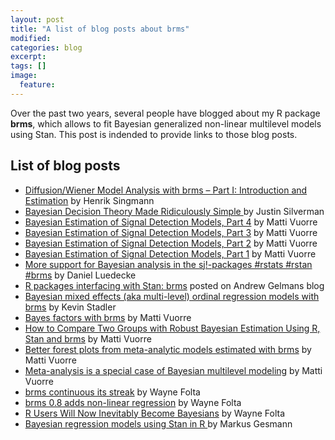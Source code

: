 ```yaml
---
layout: post
title: "A list of blog posts about brms"
modified:
categories: blog
excerpt:
tags: []
image:
  feature:
---
```


Over the past two years, several people have blogged about my R package **brms**, which allows to fit Bayesian generalized non-linear multilevel models using Stan. This post is indended to provide links to those blog posts.

## List of blog posts

- [Diffusion/Wiener Model Analysis with brms – Part I: Introduction and Estimation](http://singmann.org/wiener-model-analysis-with-brms-part-i/) by Henrik Singmann
- [Bayesian Decision Theory Made Ridiculously Simple ](http://www.statsathome.com/2017/10/12/bayesian-decision-theory-made-ridiculously-simple/) by Justin Silverman
- [Bayesian Estimation of Signal Detection Models, Part 4](https://vuorre.netlify.com/post/2017/bayesian-estimation-of-signal-detection-theory-models-part-4/) by Matti Vuorre
- [Bayesian Estimation of Signal Detection Models, Part 3](https://vuorre.netlify.com/post/2017/bayesian-estimation-of-signal-detection-theory-models-part-3/) by Matti Vuorre
- [Bayesian Estimation of Signal Detection Models, Part 2](https://vuorre.netlify.com/post/2017/bayesian-estimation-of-signal-detection-theory-models-part-2/) by Matti Vuorre
- [Bayesian Estimation of Signal Detection Models, Part 1](https://vuorre.netlify.com/post/2017/bayesian-estimation-of-signal-detection-theory-models-part-1/) by Matti Vuorre
- [More support for Bayesian analysis in the sj!-packages #rstats #rstan #brms](https://strengejacke.wordpress.com/2017/10/11/more-support-for-bayesian-analysis-in-the-sj-packages-rstats-rstan-brms/) by Daniel Luedecke
- [R packages interfacing with Stan: brms](http://andrewgelman.com/2017/01/10/r-packages-interfacing-stan-brms/) posted on Andrew Gelmans blog 
- [Bayesian mixed effects (aka multi-level) ordinal regression models with brms](http://kevinstadler.github.io/blog/bayesian-ordinal-regression-with-random-effects-using-brms/) by Kevin Stadler
- [Bayes factors with brms](https://vuorre.netlify.com/post/2017/bayes-factors-with-brms/) by Matti Vuorre
- [How to Compare Two Groups with Robust Bayesian Estimation Using R, Stan and brms](https://vuorre.netlify.com/post/2017/how-to-compare-two-groups-with-robust-bayesian-estimation-using-r-stan-and-brms/) by Matti Vuorre
- [Better forest plots from meta-analytic models estimated with brms](https://vuorre.netlify.com/post/2017/better-brms-forest-plots/) by Matti Vuorre
- [Meta-analysis is a special case of Bayesian multilevel modeling](https://vuorre.netlify.com/post/2016/2016-09-29-bayesian-meta-analysis/) by Matti Vuorre
- [brms continuous its streak](https://thinkinator.com/2016/11/20/brms-continues-its-streak/) by Wayne Folta
- [brms 0.8 adds non-linear regression](https://thinkinator.com/2016/02/17/brms-0-8-adds-non-linear-regression/) by Wayne Folta
- [R Users Will Now Inevitably Become Bayesians](https://thinkinator.com/2016/01/12/r-users-will-now-inevitably-become-bayesians/) by Wayne Folta
- [Bayesian regression models using Stan in R ](http://www.magesblog.com/2015/09/bayesian-regression-models-using-stan.html) by Markus Gesmann


